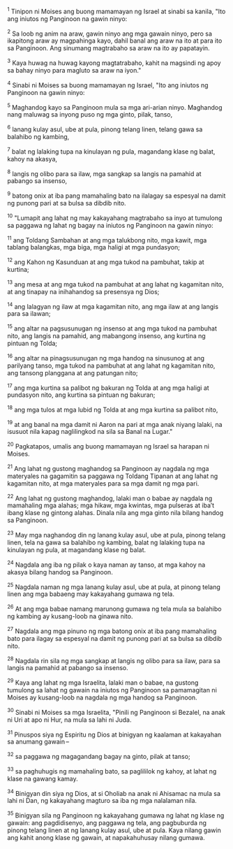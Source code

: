<sup>1</sup>
Tinipon ni Moises ang buong mamamayan ng Israel at sinabi sa kanila, "Ito ang iniutos ng Panginoon na gawin ninyo: 

<sup>2</sup>
Sa loob ng anim na araw, gawin ninyo ang mga gawain ninyo, pero sa ikapitong araw ay magpahinga kayo, dahil banal ang araw na ito at para ito sa Panginoon. Ang sinumang magtrabaho sa araw na ito ay papatayin. 

<sup>3</sup>
Kaya huwag na huwag kayong magtatrabaho, kahit na magsindi ng apoy sa bahay ninyo para magluto sa araw na iyon." 

<sup>4</sup>
Sinabi ni Moises sa buong mamamayan ng Israel, "Ito ang iniutos ng Panginoon na gawin ninyo: 

<sup>5</sup>
Maghandog kayo sa Panginoon mula sa mga ari-arian ninyo. Maghandog nang maluwag sa inyong puso ng mga ginto, pilak, tanso, 

<sup>6</sup>
lanang kulay asul, ube at pula, pinong telang linen, telang gawa sa balahibo ng kambing, 

<sup>7</sup>
balat ng lalaking tupa na kinulayan ng pula, magandang klase ng balat, kahoy na akasya, 

<sup>8</sup>
langis ng olibo para sa ilaw, mga sangkap sa langis na pamahid at pabango sa insenso, 

<sup>9</sup>
batong onix at iba pang mamahaling bato na ilalagay sa espesyal na damit ng punong pari at sa bulsa sa dibdib nito.

<sup>10</sup>
"Lumapit ang lahat ng may kakayahang magtrabaho sa inyo at tumulong sa paggawa ng lahat ng bagay na iniutos ng Panginoon na gawin ninyo: 

<sup>11</sup>
ang Toldang Sambahan at ang mga talukbong nito, mga kawit, mga tablang balangkas, mga biga, mga haligi at mga pundasyon; 

<sup>12</sup>
ang Kahon ng Kasunduan at ang mga tukod na pambuhat, takip at kurtina; 

<sup>13</sup>
ang mesa at ang mga tukod na pambuhat at ang lahat ng kagamitan nito, at ang tinapay na inihahandog sa presensya ng Dios; 

<sup>14</sup>
ang lalagyan ng ilaw at mga kagamitan nito, ang mga ilaw at ang langis para sa ilawan; 

<sup>15</sup>
ang altar na pagsusunugan ng insenso at ang mga tukod na pambuhat nito, ang langis na pamahid, ang mabangong insenso, ang kurtina ng pintuan ng Tolda; 

<sup>16</sup>
ang altar na pinagsusunugan ng mga handog na sinusunog at ang parilyang tanso, mga tukod na pambuhat at ang lahat ng kagamitan nito, ang tansong planggana at ang patungan nito; 

<sup>17</sup>
ang mga kurtina sa palibot ng bakuran ng Tolda at ang mga haligi at pundasyon nito, ang kurtina sa pintuan ng bakuran; 

<sup>18</sup>
ang mga tulos at mga lubid ng Tolda at ang mga kurtina sa palibot nito, 

<sup>19</sup>
at ang banal na mga damit ni Aaron na pari at mga anak niyang lalaki, na isusuot nila kapag naglilingkod na sila sa Banal na Lugar." 

<sup>20</sup>
Pagkatapos, umalis ang buong mamamayan ng Israel sa harapan ni Moises. 

<sup>21</sup>
Ang lahat ng gustong maghandog sa Panginoon ay nagdala ng mga materyales na gagamitin sa paggawa ng Toldang Tipanan at ang lahat ng kagamitan nito, at mga materyales para sa mga damit ng mga pari. 

<sup>22</sup>
Ang lahat ng gustong maghandog, lalaki man o babae ay nagdala ng mamahaling mga alahas; mga hikaw, mga kwintas, mga pulseras at ibaʼt ibang klase ng gintong alahas. Dinala nila ang mga ginto nila bilang handog sa Panginoon. 

<sup>23</sup>
May mga naghandog din ng lanang kulay asul, ube at pula, pinong telang linen, tela na gawa sa balahibo ng kambing, balat ng lalaking tupa na kinulayan ng pula, at magandang klase ng balat. 

<sup>24</sup>
Nagdala ang iba ng pilak o kaya naman ay tanso, at mga kahoy na akasya bilang handog sa Panginoon. 

<sup>25</sup>
Nagdala naman ng mga lanang kulay asul, ube at pula, at pinong telang linen ang mga babaeng may kakayahang gumawa ng tela. 

<sup>26</sup>
At ang mga babae namang marunong gumawa ng tela mula sa balahibo ng kambing ay kusang-loob na ginawa nito. 

<sup>27</sup>
Nagdala ang mga pinuno ng mga batong onix at iba pang mamahaling bato para ilagay sa espesyal na damit ng punong pari at sa bulsa sa dibdib nito. 

<sup>28</sup>
Nagdala rin sila ng mga sangkap at langis ng olibo para sa ilaw, para sa langis na pamahid at pabango sa insenso. 

<sup>29</sup>
Kaya ang lahat ng mga Israelita, lalaki man o babae, na gustong tumulong sa lahat ng gawain na iniutos ng Panginoon sa pamamagitan ni Moises ay kusang-loob na nagdala ng mga handog sa Panginoon.

<sup>30</sup>
Sinabi ni Moises sa mga Israelita, "Pinili ng Panginoon si Bezalel, na anak ni Uri at apo ni Hur, na mula sa lahi ni Juda. 

<sup>31</sup>
Pinuspos siya ng Espiritu ng Dios at binigyan ng kaalaman at kakayahan sa anumang gawain – 

<sup>32</sup>
sa paggawa ng magagandang bagay na ginto, pilak at tanso; 

<sup>33</sup>
sa paghuhugis ng mamahaling bato, sa paglililok ng kahoy, at lahat ng klase na gawang kamay. 

<sup>34</sup>
Binigyan din siya ng Dios, at si Oholiab na anak ni Ahisamac na mula sa lahi ni Dan, ng kakayahang magturo sa iba ng mga nalalaman nila. 

<sup>35</sup>
Binigyan sila ng Panginoon ng kakayahang gumawa ng lahat ng klase ng gawain: ang pagdidisenyo, ang paggawa ng tela, ang pagbuburda ng pinong telang linen at ng lanang kulay asul, ube at pula. Kaya nilang gawin ang kahit anong klase ng gawain, at napakahuhusay nilang gumawa.